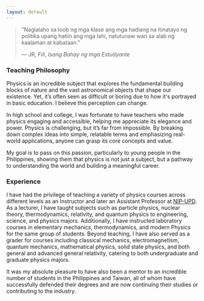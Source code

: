 ```yaml
---
layout: default
---
```


> "Naglalaho sa loob ng mga klase ang mga hadlang na itinatayo ng politika upang hatiin ang mga lahi, natutunaw wari sa alab ng kaalaman at kabataan."  
>
> — JR, *Fili*, *Isang Bahay ng mga Estudyante*

### Teaching Philosophy

Physics is an incredible subject that explores the fundamental building blocks of nature and the vast astronomical objects that shape our existence. Yet, it’s often seen as difficult or boring due to how it's portrayed in basic education. I believe this perception can change.

In high school and college, I was fortunate to have teachers who made physics engaging and accessible, helping me appreciate its elegance and power. Physics is challenging, but it’s far from impossible. By breaking down complex ideas into simple, relatable terms and emphasizing real-world applications, anyone can grasp its core concepts and value.

My goal is to pass on this passion, particularly to young people in the Philippines, showing them that physics is not just a subject, but a pathway to understanding the world and building a meaningful career.


### Experience

I have had the privilege of teaching a variety of physics courses across different levels as an Instructor and later an Assistant Professor at [NIP-UPD](http://nip.upd.edu.ph/). As a lecturer, I have taught subjects such as particle physics, nuclear theory, thermodynamics, relativity, and quantum physics to engineering, science, and physics majors. Additionally, I have instructed laboratory courses in elementary mechanics, thermodynamics, and modern Physics for the same group of students. Beyond teaching, I have also served as a grader for courses including classical mechanics, electromagnetism, quantum mechanics, mathematical physics, solid state physics, and both general and advanced general relativity, catering to both undergraduate and graduate physics majors.

It was my absolute pleasure to have also been a mentor to an incredible number of students in the Philippines and Taiwan, all of whom have successfully defended their degrees and are now continuing their studies or contributing to the industry.


<!-- | :--- | :---: |
| **Lecture** | Particle Physics, Nuclear Theory, Thermodynamics, Relativity, Quantum Physics |
| | For: Engineering, Science and Physics majors |
| **Lab** | Elementary Mechanics, Thermodynamics, Modern Physics |
| | For: Engineering, Science and Physics majors |
| **Grader** | Classical Mechanics, Electromagnetism, Quantum Mechanics, Mathematical Physics, Solid State Physics, General and Advanced General Relativity |
| | For: Undergraduate and Graduate Physics majors | -->


<!-- <center>(Lab class, 2015)</center>
<center><img src="./assets/img/lab.jpg"  width="75%"></center> <br />

<center>(Lecture class, 2017)</center>
<center><img src="./assets/img/lecture.jpg"  width="75%"></center> <br /> -->